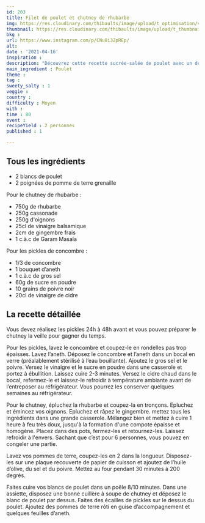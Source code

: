 ```yaml
---
id: 203
title: Filet de poulet et chutney de rhubarbe
img: https://res.cloudinary.com/thibaults/image/upload/t_optimisation/v1618679749/Recipes/20210416_poulet_chutney_rhubarbe.jpg
thumbnail: https://res.cloudinary.com/thibaults/image/upload/t_thumbnail_josie/v1618679749/Recipes/20210416_poulet_chutney_rhubarbe.jpg
bkg : 
url: https://www.instagram.com/p/CNu8i3ZpREp/
alt: 
date : '2021-04-16'
inspiration : 
description: "Découvrez cette recette sucrée-salée de poulet avec un délicieux chutney de rhubarbe."
main_ingredient : Poulet
theme : 
tag : 
sweety_salty : 1
veggie : 
country : 
difficulty : Moyen
with : 
time : 80
event : 
recipeYield : 2 personnes
published : 1

---
```


## Tous les ingrédients
 - 2 blancs de poulet
 - 2 poignées de pomme de terre grenaille

Pour le chutney de rhubarbe :
 - 750g de rhubarbe
 - 250g cassonade
 - 250g d'oignons
 - 25cl de vinaigre balsamique
 - 2cm de gingembre frais
 - 1 c.à.c de Garam Masala

Pour les pickles de concombre :
 - 1/3 de concombre
 - 1 bouquet d’aneth
 - 1 c.à.c de gros sel
 - 60g de sucre en poudre
 - 10 grains de poivre noir
 - 20cl de vinaigre de cidre

## La recette détaillée
Vous devez réalisez les pickles 24h à 48h avant et vous pouvez préparer le chutney la veille pour gagner du temps.

Pour les pickles, lavez le concombre et coupez-le en rondelles pas trop épaisses. Lavez l’aneth. Déposez le concombre et l’aneth dans un bocal en verre (préalablement stérilisé à l’eau bouillante). Ajoutez le gros sel et le poivre. Versez le vinaigre et le sucre en poudre dans une casserole et portez à ébullition. Laissez cuire 2-3 minutes. Versez le cidre chaud dans le bocal, refermez-le et laissez-le refroidir à température ambiante avant de l’entreposer au réfrigérateur. Vous pourrez les conserver quelques semaines au réfrigérateur.

Pour le chutney, épluchez la rhubarbe et coupez-la en tronçons. Epluchez et émincez vos oignons. Epluchez et râpez le gingembre. mettez tous les ingrédients dans une grande casserole. Mélangez bien et mettez à cuire 1 heure à feu très doux, jusqu'à la formation d'une compote épaisse et homogène.
Placez dans des pots, fermez-les et retournez-les. Laissez refroidir à l'envers. Sachant que c’est pour 6 personnes, vous pouvez en congeler une partie.

Lavez vos pommes de terre, coupez-les en 2 dans la longueur. Disposez-les sur une plaque recouverte de papier de cuisson et ajoutez de l’huile d’olive, du sel et du poivre. Mettez au four pendant 30 minutes à 200 degrés.

Faites cuire vos blancs de poulet dans un poêle 8/10 minutes. Dans une assiette, disposez une bonne cuillère à soupe de chutney et déposez le blanc de poulet par dessus. Faites des écailles de pickles sur le dessus du poulet. Ajoutez des pommes de terre rôti en guise d’accompagnement et quelques feuilles d’aneth.